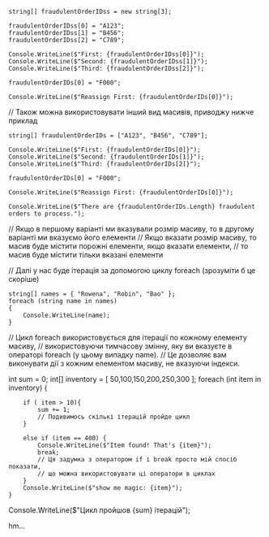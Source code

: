     string[] fraudulentOrderIDss = new string[3];
    
    fraudulentOrderIDss[0] = "A123";
    fraudulentOrderIDss[1] = "B456";
    fraudulentOrderIDss[2] = "C789";
    
    Console.WriteLine($"First: {fraudulentOrderIDss[0]}");
    Console.WriteLine($"Second: {fraudulentOrderIDss[1]}");
    Console.WriteLine($"Third: {fraudulentOrderIDss[2]}");
    
    fraudulentOrderIDs[0] = "F000";
    
    Console.WriteLine($"Reassign First: {fraudulentOrderIDs[0]}");

// Також можна використовувати інший вид масивів, приводжу нижче приклад

    string[] fraudulentOrderIDs = ["A123", "B456", "C789"];
    
    Console.WriteLine($"First: {fraudulentOrderIDs[0]}");
    Console.WriteLine($"Second: {fraudulentOrderIDs[1]}");
    Console.WriteLine($"Third: {fraudulentOrderIDs[2]}");
    
    fraudulentOrderIDs[0] = "F000";
    
    Console.WriteLine($"Reassign First: {fraudulentOrderIDs[0]}");
    
    Console.WriteLine($"There are {fraudulentOrderIDs.Length} fraudulent orders to process.");

// Якщо в першому варіанті ми вказували розмір масиву, то в другому варіанті ми вказуємо його елементи
// Якщо вказати розмір масиву, то масив буде містити порожні елементи, якщо вказати елементи,
// то масив буде містити тільки вказані елементи

// Далі у нас буде ітерація за допомогою циклу foreach (зрозуміти б це скоріше)
    
    string[] names = { "Rowena", "Robin", "Bao" };
    foreach (string name in names)
    {
        Console.WriteLine(name);
    }

// Цикл foreach використовується для ітерації по кожному елементу масиву,
// використовуючи тимчасову змінну, яку ви вказуєте в операторі foreach (у цьому випадку name).
// Це дозволяє вам виконувати дії з кожним елементом масиву, не вказуючи індекси.

int sum  = 0;
int[] inventory = [
    50,100,150,200,250,300
    ];
    foreach (int item in inventory) {

        if ( item > 10){
            sum += 1;
            // Подивимось скількі ітерацій пройде цикл
        }

        else if (item == 400) {
            Console.WriteLine($"Item found! That's {item}");
            break; 
            // Ця задумка з оператором if і break просто мій спосіб показати, 
            // що можна використовувати ці оператори в циклах
        }
        Console.WriteLine($"show me magic: {item}");
    }
Console.WriteLine($"Цикл пройшов {sum} ітерацій");

hm...